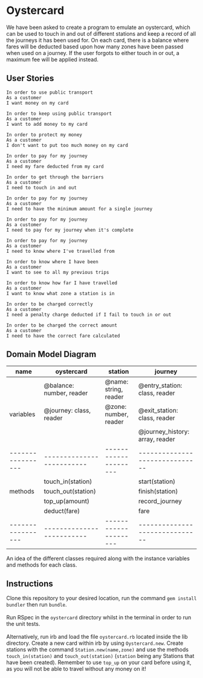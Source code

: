 # Oystercard

We have been asked to create a program to emulate an oystercard, which can be used to touch in and out of different stations and keep a record of all the journeys it has been used for. On each card, there is a balance where fares will be deducted based upon how many zones have been passed when used on a journey. If the user forgots to either touch in or out, a maximum fee will be applied instead.

## User Stories
```
In order to use public transport
As a customer
I want money on my card

In order to keep using public transport
As a customer
I want to add money to my card

In order to protect my money
As a customer
I don't want to put too much money on my card

In order to pay for my journey
As a customer
I need my fare deducted from my card

In order to get through the barriers
As a customer
I need to touch in and out

In order to pay for my journey
As a customer
I need to have the minimum amount for a single journey

In order to pay for my journey
As a customer
I need to pay for my journey when it's complete

In order to pay for my journey
As a customer
I need to know where I've travelled from

In order to know where I have been
As a customer
I want to see to all my previous trips

In order to know how far I have travelled
As a customer
I want to know what zone a station is in

In order to be charged correctly
As a customer
I need a penalty charge deducted if I fail to touch in or out

In order to be charged the correct amount
As a customer
I need to have the correct fare calculated
```

## Domain Model Diagram

| name              | oystercard                | station               | journey                        | 
| ----------------- | ------------------------- | --------------------- | ------------------------------ | 
|                   | @balance: number, reader  | @name: string, reader | @entry_station: class, reader  |
| variables         | @journey: class, reader   | @zone: number, reader | @exit_station: class, reader   |
|                   |                           |                       | @journey_history: array, reader|
| ----------------- | ------------------------- | --------------------- | ------------------------------ |
|                   | touch_in(station)         |                       | start(station)                 |
| methods           | touch_out(station)        |                       | finish(station)                |
|                   | top_up(amount)            |                       | record_journey                 |
|                   | deduct(fare)              |                       | fare                           |
| ----------------- | ------------------------- | --------------------- | ------------------------------ |

An idea of the different classes required along with the instance variables and methods for each class.

## Instructions

Clone this repository to your desired location, run the command `gem install bundler` then run `bundle`.\
\
Run RSpec in the `oystercard` directory whilst in the terminal in order to run the unit tests.\
\
Alternatively, run irb and load the file `oystercard.rb` located inside the lib directory. Create a new card within irb by using `Oystercard.new`. Create stations with the command `Station.new(name,zone)` and use the methods `touch_in(station)` and `touch_out(station)` (`station` being any Stations that have been created). Remember to use `top_up` on your card before using it, as you will not be able to travel without any money on it!



